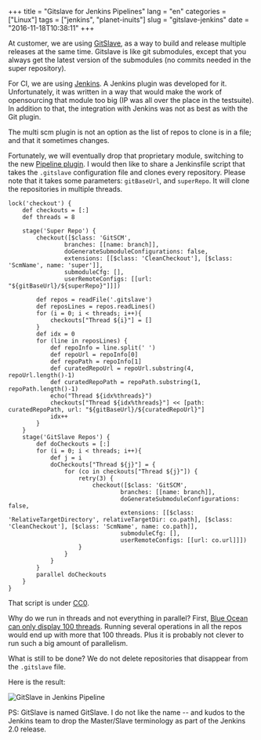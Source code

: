 +++
title = "Gitslave for Jenkins Pipelines"
lang = "en"
categories = ["Linux"]
tags = ["jenkins", "planet-inuits"]
slug = "gitslave-jenkins"
date = "2016-11-18T10:38:11"
+++

At customer, we are using [GitSlave](http://gitslave.sourceforge.net/), as a way
to build and release multiple releases at the same time. Gitslave is like git
submodules, except that you always get the latest version of the submodules (no
commits needed in the super repository).

For CI, we are using [Jenkins](https://jenkins.io). A Jenkins plugin was developed for it.
Unfortunately, it was written in a way that would make the work of opensourcing
that module too big (IP was all over the place in the testsuite). In addition to
that, the integration with Jenkins was not as best as with the Git plugin.

The multi scm plugin is not an option as the list of repos to clone is in a
file; and that it sometimes changes.

Fortunately, we will eventually drop that proprietary module, switching to the
new [Pipeline plugin](https://wiki.jenkins-ci.org/display/JENKINS/Pipeline+Plugin).
I would then like to share a Jenkinsfile script that takes the `.gitslave`
configuration file and clones every repository. Please note that it takes some
parameters: `gitBaseUrl`, and `superRepo`. It will clone the repositories in
multiple threads.

```
lock('checkout') {
    def checkouts = [:]
    def threads = 8

    stage('Super Repo') {
        checkout([$class: 'GitSCM',
                branches: [[name: branch]],
                doGenerateSubmoduleConfigurations: false,
                extensions: [[$class: 'CleanCheckout'], [$class: 'ScmName', name: 'super']],
                submoduleCfg: [],
                userRemoteConfigs: [[url: "${gitBaseUrl}/${superRepo}"]]])

        def repos = readFile('.gitslave')
        def reposLines = repos.readLines()
        for (i = 0; i < threads; i++){
            checkouts["Thread ${i}"] = []
        }
        def idx = 0
        for (line in reposLines) {
            def repoInfo = line.split(' ')
            def repoUrl = repoInfo[0]
            def repoPath = repoInfo[1]
            def curatedRepoUrl = repoUrl.substring(4, repoUrl.length()-1)
            def curatedRepoPath = repoPath.substring(1, repoPath.length()-1)
            echo("Thread ${idx%threads}")
            checkouts["Thread ${idx%threads}"] << [path: curatedRepoPath, url: "${gitBaseUrl}/${curatedRepoUrl}"]
            idx++
        }
    }
    stage('GitSlave Repos') {
        def doCheckouts = [:]
        for (i = 0; i < threads; i++){
            def j = i
            doCheckouts["Thread ${j}"] = {
                for (co in checkouts["Thread ${j}"]) {
                    retry(3) {
                        checkout([$class: 'GitSCM',
                                branches: [[name: branch]],
                                doGenerateSubmoduleConfigurations: false,
                                extensions: [[$class: 'RelativeTargetDirectory', relativeTargetDir: co.path], [$class: 'CleanCheckout'], [$class: 'ScmName', name: co.path]],
                                submoduleCfg: [],
                                userRemoteConfigs: [[url: co.url]]])
                    }
                }
            }
        }
        parallel doCheckouts
    }
}
```

That script is under [CC0](https://creativecommons.org/publicdomain/zero/1.0/).

Why do we run in threads and not everything in parallel? First, [Blue Ocean](https://jenkins.io/projects/blueocean/)
[can only display 100 threads](https://issues.jenkins-ci.org/browse/JENKINS-39770). Running several operations in all the repos
would end up with more that 100 threads. Plus it is probably not clever to
run such a big amount of parallelism.

What is still to be done? We do not delete repositories that disappear from the
`.gitslave` file.

Here is the result:

![GitSlave in Jenkins Pipeline](|filename|/images/jenkins-bo-gitslave.png)

PS: GitSlave is named GitSlave. I do not like the name -- and kudos to the
Jenkins team to drop the Master/Slave terminology as part of the Jenkins 2.0
release.
